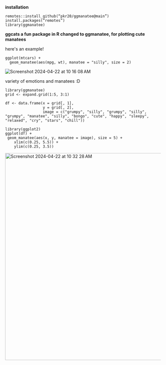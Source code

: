 **installation**
```
remotes::install_github(“pkr20/ggmanatee@main”)
install.packages(“remotes”)
library(ggmanatee)
```
**ggcats a fun package in R changed to ggmanatee, for plotting cute manatees**

here's an example!

```
ggplot(mtcars) +
  geom_manatee(aes(mpg, wt), manatee = "silly", size = 2)
```

![Screenshot 2024-04-22 at 10 16 08 AM](https://github.com/pkr20/ggmanatee/assets/147453190/978535d7-c84f-4b2f-b158-5af0ca49a4c6)


variety of emotions and manatees :D

```
library(ggmanatee)
grid <- expand.grid(1:5, 3:1)

df <- data.frame(x = grid[, 1],
                 y = grid[, 2],
                 image = c("grumpy", "silly", "grumpy", "silly", "grumpy", "manatee", "silly", "bongo", "cute", "happy", "sleepy", "relaxed", "cry", "stars", "chill"))
                           
library(ggplot2)
ggplot(df) +
 geom_manatee(aes(x, y, manatee = image), size = 5) +
    xlim(c(0.25, 5.5)) + 
    ylim(c(0.25, 3.5))
```


<img width="669" alt="Screenshot 2024-04-22 at 10 32 28 AM" src="https://github.com/pkr20/ggmanatee/assets/147453190/63dbc876-45cf-40ba-b1f7-e87183117aad">
